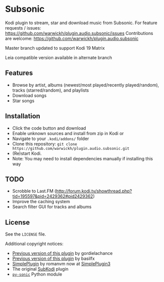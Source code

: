 # Subsonic
Kodi plugin to stream, star and download music from Subsonic.
For feature requests / issues:
https://github.com/warwickh/plugin.audio.subsonic/issues
Contributions are welcome:
https://github.com/warwickh/plugin.audio.subsonic

Master branch updated to support Kodi 19 Matrix

Leia compatible version available in alternate branch

## Features
* Browse by artist, albums (newest/most played/recently played/random), tracks (starred/random), and playlists
* Download songs
* Star songs

## Installation
* Click the code button and download
* Enable unknown sources and install from zip in Kodi
or
* Navigate to your `.kodi/addons/` folder
* Clone this repository: `git clone https://github.com/warwickh/plugin.audio.subsonic.git`
* (Re)start Kodi.
* Note: You may need to install dependencies manually if installing this way

## TODO
* Scrobble to Last.FM (http://forum.kodi.tv/showthread.php?tid=195597&pid=2429362#pid2429362)
* Improve the caching system
* Search filter GUI for tracks and albums

## License
See the `LICENSE` file.

Additional copyright notices:
* [Previous version of this plugin](https://github.com/gordielachance/plugin.audio.subsonic) by gordielachance
* [Previous version of this plugin](https://github.com/basilfx/plugin.audio.subsonic) by basilfx
* [SimplePlugin](https://github.com/romanvm/script.module.simpleplugin/stargazers) by romanvm now at [SimplePlugin3](https://github.com/vlmaksime/script.module.simpleplugin)
* The original [SubKodi](https://github.com/DarkAllMan/SubKodi) plugin
* [`py-sonic`](https://github.com/crustymonkey/py-sonic) Python module
